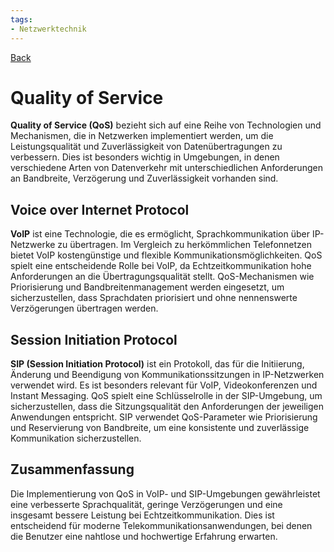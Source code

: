 ```yaml
---
tags:
- Netzwerktechnik
---
```

[Back](Uebersicht%20der%20Netzwerktechnik%20Themen.md)
# Quality of Service
**Quality of Service (QoS)** bezieht sich auf eine Reihe von Technologien und Mechanismen, die in Netzwerken implementiert werden, um die Leistungsqualität und Zuverlässigkeit von Datenübertragungen zu verbessern. Dies ist besonders wichtig in Umgebungen, in denen verschiedene Arten von Datenverkehr mit unterschiedlichen Anforderungen an Bandbreite, Verzögerung und Zuverlässigkeit vorhanden sind.

## Voice over Internet Protocol
**VoIP** ist eine Technologie, die es ermöglicht, Sprachkommunikation über IP-Netzwerke zu übertragen. Im Vergleich zu herkömmlichen Telefonnetzen bietet VoIP kostengünstige und flexible Kommunikationsmöglichkeiten. QoS spielt eine entscheidende Rolle bei VoIP, da Echtzeitkommunikation hohe Anforderungen an die Übertragungsqualität stellt. QoS-Mechanismen wie Priorisierung und Bandbreitenmanagement werden eingesetzt, um sicherzustellen, dass Sprachdaten priorisiert und ohne nennenswerte Verzögerungen übertragen werden.

## Session Initiation Protocol
**SIP (Session Initiation Protocol)** ist ein Protokoll, das für die Initiierung, Änderung und Beendigung von Kommunikationssitzungen in IP-Netzwerken verwendet wird. Es ist besonders relevant für VoIP, Videokonferenzen und Instant Messaging. QoS spielt eine Schlüsselrolle in der SIP-Umgebung, um sicherzustellen, dass die Sitzungsqualität den Anforderungen der jeweiligen Anwendungen entspricht. SIP verwendet QoS-Parameter wie Priorisierung und Reservierung von Bandbreite, um eine konsistente und zuverlässige Kommunikation sicherzustellen.

## Zusammenfassung
Die Implementierung von QoS in VoIP- und SIP-Umgebungen gewährleistet eine verbesserte Sprachqualität, geringe Verzögerungen und eine insgesamt bessere Leistung bei Echtzeitkommunikation. Dies ist entscheidend für moderne Telekommunikationsanwendungen, bei denen die Benutzer eine nahtlose und hochwertige Erfahrung erwarten.